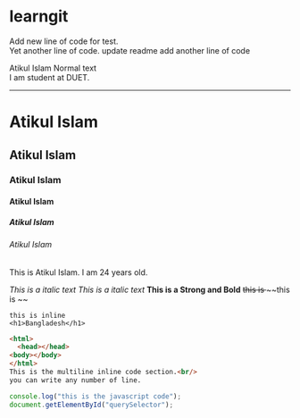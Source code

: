 # learngit
Add new line of code for test.
<br>
Yet another line of code.
update readme
add another line of code

<!--  markdown tutorial -->
Atikul Islam Normal text <br/>
I am student at DUET.

---
# Atikul Islam 
## Atikul Islam
### Atikul Islam
#### Atikul Islam 
##### Atikul Islam
###### Atikul Islam

<p>This is Atikul Islam. I am 24 years old. </p>

<i>This is a italic text</i>
_This is a  italic text_
__This is a Strong and Bold__
<del>this is </del>
~~this is ~~


`this is inline`
<br/>
`<h1>Bangladesh</h1>`

```html
<html>
  <head></head>
<body></body>
</html>
This is the multiline inline code section.<br/>
you can write any number of line.

```



```javascript
console.log("this is the javascript code");
document.getElementById("querySelector");

```





